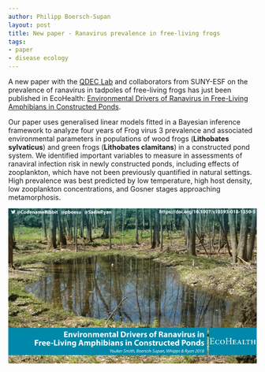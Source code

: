 ```yaml
---
author: Philipp Boersch-Supan
layout: post
title: New paper - Ranavirus prevalence in free-living frogs
tags:
- paper
- disease ecology
---
```


A new paper with the [QDEC Lab](http://www.sadieryan.net/) and collaborators from SUNY-ESF on the prevalence of ranavirus in tadpoles of free-living frogs has just been published in EcoHealth: [Environmental Drivers of Ranavirus in Free-Living Amphibians in Constructed Ponds](https://doi.org/10.1007/s10393-018-1350-5). 

Our paper uses generalised linear models fitted in a Bayesian inference framework to analyze four years of Frog virus 3 prevalence and associated environmental parameters in populations of wood frogs (**Lithobates sylvaticus**) and green frogs (**Lithobates clamitans**) in a constructed pond system. We identified important variables to measure in assessments of ranaviral infection risk in newly constructed ponds, including effects of zooplankton, which have not been previously quantified in natural settings.  High prevalence was best predicted by low temperature, high host density, low zooplankton concentrations, and Gosner stages approaching metamorphosis.

<img class="img-wide" src="/public/images/ranavirus_summary.jpg" alt="graphical summary">  
